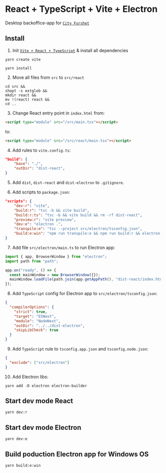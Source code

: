 # React + TypeScript + Vite + Electron

Desktop backoffice-app for [`City Furshet`](https://city-furshet.ru/)

## Install

1. Init [`Vite + React + TypeScript`](https://vite.dev/) & install all dependencies

```
yarn create vite
```

```
yarn install
```

2. Move all files from `src` to `src/react`

```
cd src &&
shopt -s extglob &&
mkdir react &&
mv !(react) react &&
cd ..
```

3. Change React entry point in `index.html` from:

```html
<script type="module" src="/src/main.tsx"></script>
```

to:

```html
<script type="module" src="/src/react/main.tsx"></script>
```

4. Add rules to `vite.config.ts`:

```json
"build": {
    "base": "./",
    "outDir": "dist-react",
}
```

5. Add `dist`, `dist-react` and `dist-electron` to `.gitignore`.

6. Add scripts to `package.json`:

```json
"scripts": {
    "dev:r": "vite",
    "build:r": "tsc -b && vite build",
    "build:r:ts": "tsc -b && vite build && rm -rf dist-react",
    "preview:r": "vite preview",
    "dev:e": "electron .",
    "transpile:e": "tsc --project src/electron/tsconfig.json",
    "build:e:win": "npm run transpile:e && npm run build:r && electron-builder --win --x64"
}
```

7. Add file `src/electron/main.ts` to run Electron app:

```javascript
import { app, BrowserWindow } from "electron";
import path from "path";

app.on("ready", () => {
  const mainWindow = new BrowserWindow({});
  mainWindow.loadFile(path.join(app.getAppPath(), "dist-react/index.html"));
});
```

8. Add `TypeScript` config for Electron app to `src/electron/tsconfig.json`:

```json
{
  "compilerOptions": {
    "strict": true,
    "target": "ESNext",
    "module": "NodeNext",
    "outDir": "../../dist-electron",
    "skipLibCheck": true
  }
}
```

9. Add `TypeScript` rule to `tsconfig.app.json` and `tsconfig.node.json`:

```json
{
  "exclude": ["src/electron"]
}
```

10. Add Electron libs:

```
yarn add -D electron electron-builder
```

## Start dev mode React

```
yarn dev:r
```

## Start dev mode Electron

```
yarn dev:e
```

## Build poduction Electron app for Windows OS

```
yarn build:e:win
```
